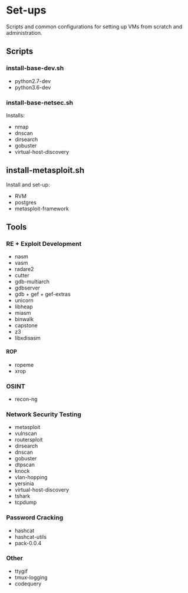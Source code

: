 # Set-ups

Scripts and common configurations for setting up VMs from scratch and administration.

## Scripts

### install-base-dev.sh

* python2.7-dev
* python3.6-dev

### install-base-netsec.sh

Installs:

* nmap
* dnscan
* dirsearch
* gobuster
* virtual-host-discovery

## install-metasploit.sh

Install and set-up:

* RVM
* postgres
* metasploit-framework

## Tools

### RE + Exploit Development

* nasm
* vasm
* radare2
* cutter
* gdb-multiarch
* gdbserver
* gdb + gef + gef-extras
* unicorn
* libheap
* miasm
* binwalk
* capstone
* z3
* libxdisasm

#### ROP

* ropeme
* xrop

### OSINT

* recon-ng

### Network Security Testing

* metasploit
* vulnscan
* routersploit
* dirsearch
* dnscan
* gobuster
* dtpscan
* knock
* vlan-hopping
* yersinia
* virtual-host-discovery
* tshark
* tcpdump

### Password Cracking

* hashcat
* hashcat-utils
* pack-0.0.4

### Other

* ttygif
* tmux-logging
* codequery
